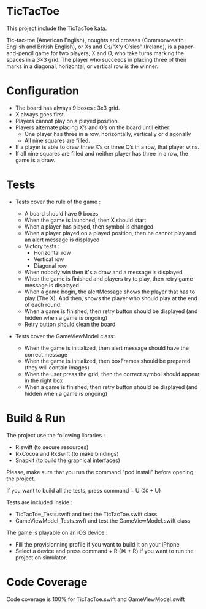 # TicTacToe

This project include the TicTacToe kata.

Tic-tac-toe (American English), noughts and crosses (Commonwealth English and British English), or Xs and Os/“X’y O’sies” (Ireland), is a paper-and-pencil game for two players, X and O, who take turns marking the spaces in a 3×3 grid. 
The player who succeeds in placing three of their marks in a diagonal, horizontal, or vertical row is the winner.

# Configuration

- The board has always 9 boxes : 3x3 grid.
- X always goes first.
- Players cannot play on a played position.
- Players alternate placing X’s and O’s on the board until either:
  - One player has three in a row, horizontally, vertically or diagonally
  - All nine squares are filled.
- If a player is able to draw three X’s or three O’s in a row, that player wins.
- If all nine squares are filled and neither player has three in a row, the game is a draw.

# Tests

- Tests cover the rule of the game :
  - A board should have 9 boxes
  - When the game is launched, then X should start
  - When a player has played, then symbol is changed
  - When a player played on a played position, then he cannot play and an alert message is displayed
  - Victory tests :
    - Horizontal row
    - Vertical row
    - Diagonal row
  - When nobody win then it's a draw and a message is displayed
  - When the game is finished and players try to play, then retry game message is displayed
  - When a game begin, the alertMessage shows the player that has to play (The X). And then, shows the player who should play at the end of each round.
  - When a game is finished, then retry button should be displayed (and hidden when a game is ongoing)
  - Retry button should clean the board
  
- Tests cover the GameViewModel class:
  - When the game is initialized, then alert message should have the correct message
  - When the game is initialized, then boxFrames should be prepared (they will contain images)
  - When the user press the grid, then the correct symbol should appear in the right box
  - When a game is finished, then retry button should be displayed (and hidden when a game is ongoing)

# Build & Run

The project use the following libraries : 
- R.swift (to secure resources)
- RxCocoa and RxSwift (to make bindings)
- Snapkit (to build the graphical interfaces)

Please, make sure that you run the command "pod install" before opening the project.

If you want to build all the tests, press command + U (⌘ + U)

Tests are included inside :
- TicTacToe_Tests.swift and test the TicTacToe.swift class.
- GameViewModel_Tests.swft and test the GameViewModel.swift class

The game is playable on an iOS device :
- Fill the provisionning profile if you want to build it on your iPhone
- Select a device and press command + R (⌘ + R) if you want to run the project on simulator.

# Code Coverage

Code coverage is 100% for TicTacToe.swift and GameViewModel.swift
